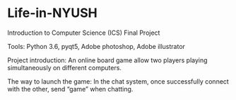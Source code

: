 # Life-in-NYUSH
Introduction to Computer Science (ICS) Final Project

Tools: Python 3.6, pyqt5, Adobe photoshop, Adobe illustrator

Project introduction: An online board game allow two players playing simultaneously on different computers.

The way to launch the game: In the chat system, once successfully connect with the other, send “game” when chatting.
